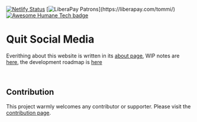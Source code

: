 [![Netlify Status](https://api.netlify.com/api/v1/badges/c5a2f8f0-e22a-4ae4-82e4-bcdea06adf7c/deploy-status)](https://app.netlify.com/sites/quit-social-media/deploys) [![LiberaPay Patrons](https://img.shields.io/liberapay/patrons/tommi.svg?logo=liberapay")](https://liberapay.com/tommi/) [![Awesome Humane Tech badge](https://raw.githubusercontent.com/humanetech-community/awesome-humane-tech/main/humane-tech-badge.svg?sanitize=true)](https://www.humanetech.com/)

# Quit Social Media

Everithing about this website is written in its [about page](https://quitsocialmedia.club/about), WIP notes are [here](https://tommi.space/qsm), the development roadmap is [here](./pages/development-roadmap.md)

<br>

## Contribution

This project warmly welcomes any contributor or supporter. Please visit the [contribution page](https://quitsocialmedia.club/contribute).
